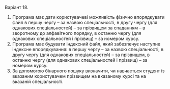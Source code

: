 Варіант 18.
1. Програма має дати користувачеві можливість фізично впорядкувати файл в першу 
чергу – за назвою спеціальності, в другу чергу (для однакових спеціальностей) – за 
прізвищем за спаданням – в зворотному до алфавітного порядку, в останню чергу (для 
однакових спеціальностей і прізвищ) – за номером курсу.
2. Програма має будувати індексний файл, який забезпечує наступне індексне 
впорядкування: в першу чергу – за назвою спеціальності, в другу чергу (для 
однакових спеціальностей) – за прізвищем, в останню чергу (для однакових 
спеціальностей і прізвищ) – за номером курсу.
3. За допомогою бінарного пошуку визначити, чи навчається студент із вказаним 
користувачем прізвищем на вказаному курсі та на вказаній спеціальності.
